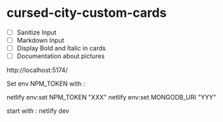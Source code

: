 # cursed-city-custom-cards

- [ ] Sanitize Input
- [ ] Markdown Input
- [ ] Display Bold and Italic in cards
- [ ] Documentation about pictures

http://localhost:5174/

Set env NPM_TOKEN with :

netlify env:set NPM_TOKEN "XXX"
netlify env:set MONGODB_URI "YYY"

start with : netlify dev
